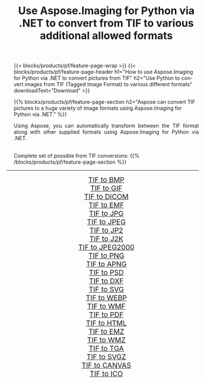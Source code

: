 ﻿---
title: Use Aspose.Imaging for Python via .NET to convert from TIF to various additional allowed formats 
weight: 3920
url: /python-net/conversion/from/tif 
lang: en
langdirlevel: 2
locales: zh-hans,ja,it,ru,de,es,fr,nl,id,lt,pl,pt,vi,tr,ko,zh-hant,ar,hi,th,sv,cs,uk,he
description: You can quickly transform from TIF(Tagged Image Format) into various formats using Aspose.Imaging for Python via .NET.
---

{{< blocks/products/pf/feature-page-wrap >}}
{{< blocks/products/pf/feature-page-header h1="How to use Aspose.Imaging for Python via .NET to convert pictures from TIF" h2="Use Python to convert images from TIF (Tagged Image Format) to various different formats" downloadText="Download" >}}


{{% blocks/products/pf/feature-page-section  h2="Aspose can convert TIF pictures to a huge variety of image formats using Aspose.Imaging for Python via .NET." %}}
<p align=justify>Using Aspose, you can automatically transform between the TIF format along with other supplied formats using Aspose.Imaging for Python via .NET. </p>
<br/>
Complete set of possible from TIF conversions:
{{% /blocks/products/pf/feature-page-section %}}
<div class="container-fluid productfamilypage bg-gray">
    <div class="convertypes bg-gray agp-content section">
        <div class="container">
		<hr style="margin-left:-20px;"/>
		<div class="row other-converters" style="gap: 10px;font-size: 19px;text-align:center;">
		    <div class='col-md-2 other-converter remove-lp remove-rp'><a href="/imaging/python-net/conversion/tif-to-bmp" style="padding:15px;">TIF to BMP</a></div><div class='col-md-2 other-converter remove-lp remove-rp'><a href="/imaging/python-net/conversion/tif-to-gif" style="padding:15px;">TIF to GIF</a></div><div class='col-md-2 other-converter remove-lp remove-rp'><a href="/imaging/python-net/conversion/tif-to-dicom" style="padding:15px;">TIF to DICOM</a></div><div class='col-md-2 other-converter remove-lp remove-rp'><a href="/imaging/python-net/conversion/tif-to-emf" style="padding:15px;">TIF to EMF</a></div><div class='col-md-2 other-converter remove-lp remove-rp'><a href="/imaging/python-net/conversion/tif-to-jpg" style="padding:15px;">TIF to JPG</a></div><div class='col-md-2 other-converter remove-lp remove-rp'><a href="/imaging/python-net/conversion/tif-to-jpeg" style="padding:15px;">TIF to JPEG</a></div><div class='col-md-2 other-converter remove-lp remove-rp'><a href="/imaging/python-net/conversion/tif-to-jp2" style="padding:15px;">TIF to JP2</a></div><div class='col-md-2 other-converter remove-lp remove-rp'><a href="/imaging/python-net/conversion/tif-to-j2k" style="padding:15px;">TIF to J2K</a></div><div class='col-md-2 other-converter remove-lp remove-rp'><a href="/imaging/python-net/conversion/tif-to-jpeg2000" style="padding:15px;">TIF to JPEG2000</a></div><div class='col-md-2 other-converter remove-lp remove-rp'><a href="/imaging/python-net/conversion/tif-to-png" style="padding:15px;">TIF to PNG</a></div><div class='col-md-2 other-converter remove-lp remove-rp'><a href="/imaging/python-net/conversion/tif-to-apng" style="padding:15px;">TIF to APNG</a></div><div class='col-md-2 other-converter remove-lp remove-rp'><a href="/imaging/python-net/conversion/tif-to-psd" style="padding:15px;">TIF to PSD</a></div><div class='col-md-2 other-converter remove-lp remove-rp'><a href="/imaging/python-net/conversion/tif-to-dxf" style="padding:15px;">TIF to DXF</a></div><div class='col-md-2 other-converter remove-lp remove-rp'><a href="/imaging/python-net/conversion/tif-to-svg" style="padding:15px;">TIF to SVG</a></div><div class='col-md-2 other-converter remove-lp remove-rp'><a href="/imaging/python-net/conversion/tif-to-webp" style="padding:15px;">TIF to WEBP</a></div><div class='col-md-2 other-converter remove-lp remove-rp'><a href="/imaging/python-net/conversion/tif-to-wmf" style="padding:15px;">TIF to WMF</a></div><div class='col-md-2 other-converter remove-lp remove-rp'><a href="/imaging/python-net/conversion/tif-to-pdf" style="padding:15px;">TIF to PDF</a></div><div class='col-md-2 other-converter remove-lp remove-rp'><a href="/imaging/python-net/conversion/tif-to-html" style="padding:15px;">TIF to HTML</a></div><div class='col-md-2 other-converter remove-lp remove-rp'><a href="/imaging/python-net/conversion/tif-to-emz" style="padding:15px;">TIF to EMZ</a></div><div class='col-md-2 other-converter remove-lp remove-rp'><a href="/imaging/python-net/conversion/tif-to-wmz" style="padding:15px;">TIF to WMZ</a></div><div class='col-md-2 other-converter remove-lp remove-rp'><a href="/imaging/python-net/conversion/tif-to-tga" style="padding:15px;">TIF to TGA</a></div><div class='col-md-2 other-converter remove-lp remove-rp'><a href="/imaging/python-net/conversion/tif-to-svgz" style="padding:15px;">TIF to SVGZ</a></div><div class='col-md-2 other-converter remove-lp remove-rp'><a href="/imaging/python-net/conversion/tif-to-canvas" style="padding:15px;">TIF to CANVAS</a></div><div class='col-md-2 other-converter remove-lp remove-rp'><a href="/imaging/python-net/conversion/tif-to-ico" style="padding:15px;">TIF to ICO</a></div>
                </div>
        </div>
    </div>
</div>
<br/>

